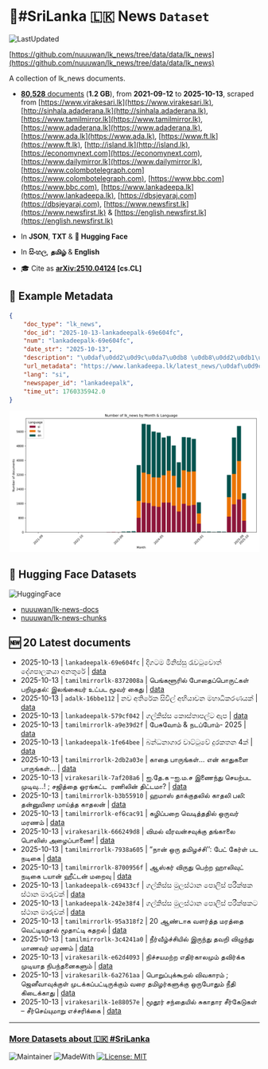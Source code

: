 # 📄#SriLanka 🇱🇰 News `Dataset`

![LastUpdated](https://img.shields.io/badge/last_updated-2025--10--13_11:48:16-green)

[https://github.com/nuuuwan/lk_news/tree/data/data/lk_news](https://github.com/nuuuwan/lk_news/tree/data/data/lk_news)

A collection of lk_news documents.

- [**80,528** documents](https://github.com/nuuuwan/lk_news/tree/data/data/lk_news) (**1.2 GB**), from **2021-09-12** to **2025-10-13**, scraped from [https://www.virakesari.lk](https://www.virakesari.lk), [http://sinhala.adaderana.lk](http://sinhala.adaderana.lk), [https://www.tamilmirror.lk](https://www.tamilmirror.lk), [https://www.adaderana.lk](https://www.adaderana.lk), [https://www.ada.lk](https://www.ada.lk), [https://www.ft.lk](https://www.ft.lk), [http://island.lk](http://island.lk), [https://economynext.com](https://economynext.com), [https://www.dailymirror.lk](https://www.dailymirror.lk), [https://www.colombotelegraph.com](https://www.colombotelegraph.com), [https://www.bbc.com](https://www.bbc.com), [https://www.lankadeepa.lk](https://www.lankadeepa.lk), [https://dbsjeyaraj.com](https://dbsjeyaraj.com), [https://www.newsfirst.lk](https://www.newsfirst.lk) & [https://english.newsfirst.lk](https://english.newsfirst.lk)

- In **JSON**, **TXT** & **🤗 Hugging Face**

- In **සිංහල**, **தமிழ்** & **English**

- 🎓 Cite as **[arXiv:2510.04124](https://arxiv.org/abs/2510.04124) [cs.CL]**

## 📝 Example Metadata

```json
{
    "doc_type": "lk_news",
    "doc_id": "2025-10-13-lankadeepalk-69e604fc",
    "num": "lankadeepalk-69e604fc",
    "date_str": "2025-10-13",
    "description": "\u0daf\u0dd2\u0d9c\u0da7\u0db8 \u0db8\u0dd2\u0db1\u0dd2\u0dc3\u0dca\u0dc3\u0dd4 \u0dbb\u0dd0\u0dc0\u0da7\u0dd4\u0dc0\u0ddc\u0dad\u0dca \u0daf\u0dda\u0dc1\u0db4\u0dcf\u0dbd\u0d9a\u0dba\u0dcf \u0d85\u0db1\u0dad\u0dd4\u0dbb\u0dda",
    "url_metadata": "https://www.lankadeepa.lk/latest_news/\u0daf\u0d9c\u0da7\u0db8-\u0db8\u0db1\u0dc3\u0dc3-\u0dbb\u0dc0\u0da7\u0dc0\u0dad-\u0daf\u0dc1\u0db4\u0dbd\u0d9a\u0dba-\u0d85\u0db1\u0dad\u0dbb/1-681208",
    "lang": "si",
    "newspaper_id": "lankadeepalk",
    "time_ut": 1760335942.0
}
```

![Chart](https://raw.githubusercontent.com/nuuuwan/lk_news/refs/heads/data/data/lk_news/docs_by_month_and_lang.png)

## 🤗 Hugging Face Datasets

![HuggingFace](https://img.shields.io/badge/-HuggingFace-FDEE21?style=for-the-badge&logo=HuggingFace)

- [nuuuwan/lk-news-docs](https://huggingface.co/datasets/nuuuwan/lk-news-docs)
- [nuuuwan/lk-news-chunks](https://huggingface.co/datasets/nuuuwan/lk-news-chunks)

## 🆕 20 Latest documents

- 2025-10-13 | `lankadeepalk-69e604fc` | දිගටම මිනිස්සු රැවටුවොත් දේශපාලකයා අනතුරේ | [data](https://github.com/nuuuwan/lk_news/tree/data/data/lk_news/2020s/2025/2025-10-13-lankadeepalk-69e604fc)
- 2025-10-13 | `tamilmirrorlk-8372008a` | பெங்களூரில்  போதைப்பொருட்கள் பறிமுதல்: இலங்கையர் உட்பட மூவர் கைது | [data](https://github.com/nuuuwan/lk_news/tree/data/data/lk_news/2020s/2025/2025-10-13-tamilmirrorlk-8372008a)
- 2025-10-13 | `adalk-16bbe112` | නව අතිරේක සිවිල් අභියාචන මහාධිකරණයක් | [data](https://github.com/nuuuwan/lk_news/tree/data/data/lk_news/2020s/2025/2025-10-13-adalk-16bbe112)
- 2025-10-13 | `lankadeepalk-579cf042` | ගල්කිස්ස කොස්තාපල්ට ඇප | [data](https://github.com/nuuuwan/lk_news/tree/data/data/lk_news/2020s/2025/2025-10-13-lankadeepalk-579cf042)
- 2025-10-13 | `tamilmirrorlk-a9e39d2f` | பேசுவோம் & நடப்போம்- 2025 | [data](https://github.com/nuuuwan/lk_news/tree/data/data/lk_news/2020s/2025/2025-10-13-tamilmirrorlk-a9e39d2f)
- 2025-10-13 | `lankadeepalk-1fe64bee` | බන්ධනාගාර වාට්ටුවේ දුරකතන 4ක් | [data](https://github.com/nuuuwan/lk_news/tree/data/data/lk_news/2020s/2025/2025-10-13-lankadeepalk-1fe64bee)
- 2025-10-13 | `tamilmirrorlk-2db2a03e` | காதை பாருங்கள்... என் காதுகளை பாருங்கள்... | [data](https://github.com/nuuuwan/lk_news/tree/data/data/lk_news/2020s/2025/2025-10-13-tamilmirrorlk-2db2a03e)
- 2025-10-13 | `virakesarilk-7af208a6` | ஐ.தே.க –ஐ.ம.ச இணைந்து செயற்பட முடிவு…! ; சஜித்தை ஓரங்கட்ட  ரணிலின் திட்டமா? | [data](https://github.com/nuuuwan/lk_news/tree/data/data/lk_news/2020s/2025/2025-10-13-virakesarilk-7af208a6)
- 2025-10-13 | `tamilmirrorlk-b3b55910` | ஹமாஸ் தாக்குதலில் காதலி பலி: தன்னுயிரை மாய்த்த காதலன் | [data](https://github.com/nuuuwan/lk_news/tree/data/data/lk_news/2020s/2025/2025-10-13-tamilmirrorlk-b3b55910)
- 2025-10-13 | `tamilmirrorlk-ef6cac91` | கழிப்பறை வெடித்ததில் ஒருவர் மரணம் | [data](https://github.com/nuuuwan/lk_news/tree/data/data/lk_news/2020s/2025/2025-10-13-tamilmirrorlk-ef6cac91)
- 2025-10-13 | `virakesarilk-666249d8` | விமல் வீரவன்சவுக்கு தங்காலை பொலிஸ் அழைப்பாணை! | [data](https://github.com/nuuuwan/lk_news/tree/data/data/lk_news/2020s/2025/2025-10-13-virakesarilk-666249d8)
- 2025-10-13 | `tamilmirrorlk-7938a605` | “நான் ஒரு தமிழச்சி’’:  பேட் கேர்ள் பட நடிகை | [data](https://github.com/nuuuwan/lk_news/tree/data/data/lk_news/2020s/2025/2025-10-13-tamilmirrorlk-7938a605)
- 2025-10-13 | `tamilmirrorlk-8700956f` | ஆஸ்கர் விருது பெற்ற ஹாலிவுட் நடிகை டயான் ஹீட்டன் மறைவு | [data](https://github.com/nuuuwan/lk_news/tree/data/data/lk_news/2020s/2025/2025-10-13-tamilmirrorlk-8700956f)
- 2025-10-13 | `lankadeepalk-c69433cf` | ගල්කිස්ස මුලස්ථාන පොලිස් පරීක්ෂක ස්ථාන මාරුවක් | [data](https://github.com/nuuuwan/lk_news/tree/data/data/lk_news/2020s/2025/2025-10-13-lankadeepalk-c69433cf)
- 2025-10-13 | `lankadeepalk-242e38f4` | ගල්කිස්ස මුලස්ථාන පොලිස් පරීක්ෂකට ස්ථාන මාරුවක් | [data](https://github.com/nuuuwan/lk_news/tree/data/data/lk_news/2020s/2025/2025-10-13-lankadeepalk-242e38f4)
- 2025-10-13 | `tamilmirrorlk-95a318f2` | 20 ஆண்டாக வளர்த்த மரத்தை வெட்டியதால் மூதாட்டி கதறல் | [data](https://github.com/nuuuwan/lk_news/tree/data/data/lk_news/2020s/2025/2025-10-13-tamilmirrorlk-95a318f2)
- 2025-10-13 | `tamilmirrorlk-3c4241a0` | நீர்வீழ்ச்சியில் இருந்து தவறி விழுந்து மாணவர் மரணம் | [data](https://github.com/nuuuwan/lk_news/tree/data/data/lk_news/2020s/2025/2025-10-13-tamilmirrorlk-3c4241a0)
- 2025-10-13 | `virakesarilk-e62d4093` | நிச்சயமற்ற எதிர்காலமும் தவிர்க்க முடியாத நிபந்தனைகளும் | [data](https://github.com/nuuuwan/lk_news/tree/data/data/lk_news/2020s/2025/2025-10-13-virakesarilk-e62d4093)
- 2025-10-13 | `virakesarilk-6a2761aa` | பொறுப்புக்கூறல் விவகாரம் ; ஜெனீவாவுக்குள் முடக்கப்பட்டிருக்கும் வரை தமிழர்களுக்கு ஒருபோதும் நீதி கிடைக்காது | [data](https://github.com/nuuuwan/lk_news/tree/data/data/lk_news/2020s/2025/2025-10-13-virakesarilk-6a2761aa)
- 2025-10-13 | `virakesarilk-1e88057e` | மூதூர் சந்தையில் சுகாதார சீர்கேடுகள் – சீர்செய்யுமாறு எச்சரிக்கை | [data](https://github.com/nuuuwan/lk_news/tree/data/data/lk_news/2020s/2025/2025-10-13-virakesarilk-1e88057e)

---

### [More Datasets about 🇱🇰 #SriLanka](https://github.com/nuuuwan/lk_datasets)

![Maintainer](https://img.shields.io/badge/maintainer-nuuuwan-red)
![MadeWith](https://img.shields.io/badge/made_with-python-blue)
[![License: MIT](https://img.shields.io/badge/License-MIT-yellow.svg)](https://opensource.org/licenses/MIT)

